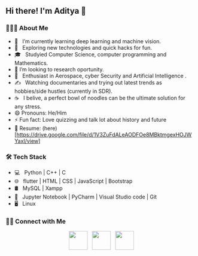 ## Hi there! I'm Aditya 👋 

### 👨🏻‍💻 About Me

- 🔭 &nbsp; I’m currently learning deep learning and machine vision.
- 🤔 &nbsp; Exploring new technologies and quick hacks for fun.  
- 🎓 &nbsp; Studyied Computer Science, computer programming and Mathematics.
- 👯 I’m looking to research oportunity. 
- 🌱 &nbsp; Enthusiast in Aerospace, cyber Security and Artificial Intelligence .
- ✍️ &nbsp; Watching documentaries  and trying out latest trends as hobbies/side hustles (currently in SDR).
- ☕ &nbsp; I belive, a perfect bowl of noodles can be the ultimate solution for any stress.
- 😄 Pronouns: He/Him
- ⚡ Fun fact: Love quizzing and talk lot about history and future
- 📝 Resume: (here)[https://drive.google.com/file/d/1V3ZuFdALeAODFOe8MBktmgexHOJWYaxI/view]

### 🛠 Tech Stack

- 💻 &nbsp; Python | C++ | C  
- 🌐 &nbsp; flutter | HTML | CSS | JavaScript | Bootstrap 
- 🛢 &nbsp; MySQL | Xampp
- 🔧 &nbsp; Jupyter Notebook | PyCharm | Visual Studio code | Git
- 🖥 &nbsp; Linux


### 🤝🏻 Connect with Me 

<p align="center">
&nbsp; <a href="https://twitter.com/01100001ditya" target="_blank" rel="noopener noreferrer"><img src="https://img.icons8.com/plasticine/100/000000/twitter.png" width="50" /></a>  
<!-- &nbsp; <a href="https://www.instagram.com/the_caffeine__addict/" target="_blank" rel="noopener noreferrer"><img src="https://img.icons8.com/plasticine/100/000000/instagram-new.png" width="50" /></a>   -->
&nbsp; <a href="https://www.linkedin.com/in/adigeek/" target="_blank" rel="noopener noreferrer"><img src="https://img.icons8.com/plasticine/100/000000/linkedin.png" width="50" /></a>
&nbsp; <a href="mailto:adigeak29@gmail.com" target="_blank" rel="noopener noreferrer"><img src="https://img.icons8.com/plasticine/100/000000/gmail.png"  width="50" /></a>
</p>
<!--
**adigeak/Adigeak** is a ✨ _special_ ✨ repository because its `README.md` (this file) appears on your GitHub profile.

Here are some ideas to get you started:

- 🔭 I’m currently working on ...
- 🌱 I’m currently learning ...
- 👯 I’m looking to collaborate on ...
- 🤔 I’m looking for help with ...
- 💬 Ask me about ...
- 📫 How to reach me: ...
- 😄 Pronouns: ...
- ⚡ Fun fact: ...
-->
